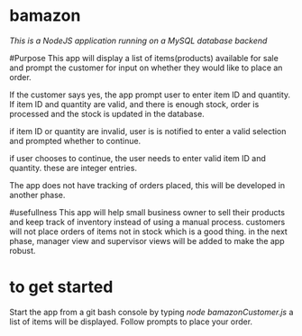 # bamazon
*This is a NodeJS application running on a MySQL database backend*

#Purpose
This app will display a list of items(products) available for sale and prompt the customer for input on whether they would like to place an order.

If the customer says yes, the app prompt user to enter item ID and quantity.
If item ID and quantity are valid, and there is enough stock, order is processed and the stock is updated in the database.

if item ID or quantity are invalid, user is is notified to enter a valid selection and prompted whether to continue.

if user chooses to continue, the user needs to enter valid item ID and quantity. these are integer entries.

The app does not have tracking of orders placed, this will be developed in another phase. 

#usefullness
This app will help small business owner to sell their products and keep track of inventory instead of using a manual process. customers will not place orders of items not in stock which is a good thing.
in the next phase, manager view and supervisor views will be added to make the app robust.

# to get started
Start the app from a git bash console by typing *node bamazonCustomer.js*
a list of items will be displayed.
Follow prompts to place your order.